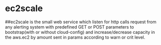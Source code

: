 # ec2scale

##ec2scale is the small web service which listen for http calls request from any alerting system with predefined GET or POST parameters to bootstrap(with or without cloud-config)  and increase/decrease capacity in the aws.ec2 by amount sent in params according to warn or crit level.
